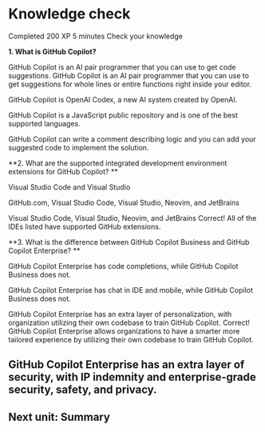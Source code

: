 # Knowledge check
Completed
200 XP
5 minutes
Check your knowledge

**1. What is GitHub Copilot?** 

GitHub Copilot is an AI pair programmer that you can use to get code suggestions.
GitHub Copilot is an AI pair programmer that you can use to get suggestions for whole lines or entire functions right inside your editor.


GitHub Copilot is OpenAI Codex, a new AI system created by OpenAI.

GitHub Copilot is a JavaScript public repository and is one of the best supported languages.

GitHub Copilot can write a comment describing logic and you can add your suggested code to implement the solution.

**2. What are the supported integrated development environment extensions for GitHub Copilot? **

Visual Studio Code and Visual Studio

GitHub.com, Visual Studio Code, Visual Studio, Neovim, and JetBrains

Visual Studio Code, Visual Studio, Neovim, and JetBrains
Correct! All of the IDEs listed have supported GitHub extensions.

**3. What is the difference between GitHub Copilot Business and GitHub Copilot Enterprise? **

GitHub Copilot Enterprise has code completions, while GitHub Copilot Business does not.

GitHub Copilot Enterprise has chat in IDE and mobile, while GitHub Copilot Business does not.

GitHub Copilot Enterprise has an extra layer of personalization, with organization utilizing their own codebase to train GitHub Copilot.
Correct! GitHub Copilot Enterprise allows organizations to have a smarter more tailored experience by utilizing their own codebase to train GitHub Copilot.


## GitHub Copilot Enterprise has an extra layer of security, with IP indemnity and enterprise-grade security, safety, and privacy.
## Next unit: Summary
